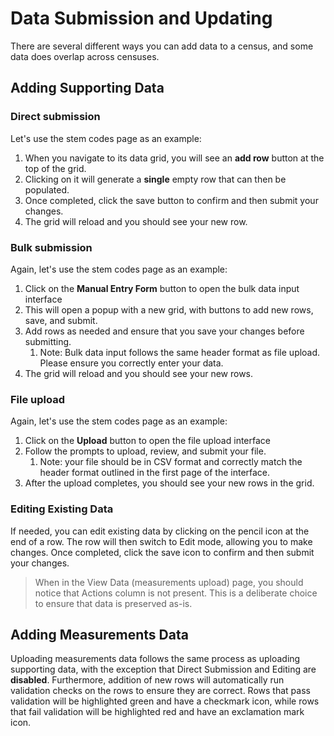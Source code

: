 # Data Submission and Updating

There are several different ways you can add data to a census, and some data does overlap across 
censuses. 

## Adding Supporting Data

### Direct submission

Let's use the stem codes page as an example: 
1. When you navigate to its data grid, you will see an **add row** button at the top of the grid. 
2. Clicking on it will generate a **single** empty row that can then be populated.
3. Once completed, click the save button to confirm and then submit your changes. 
4. The grid will reload and you should see your new row. 

### Bulk submission

Again, let's use the stem codes page as an example:
1. Click on the **Manual Entry Form** button to open the bulk data input interface
2. This will open a popup with a new grid, with buttons to add new rows, save, and submit.
3. Add rows as needed and ensure that you save your changes before submitting.
   1. Note: Bulk data input follows the same header format as file upload. Please ensure you 
      correctly enter your data.
4. The grid will reload and you should see your new rows.

### File upload

Again, let's use the stem codes page as an example:
1. Click on the **Upload** button to open the file upload interface
2. Follow the prompts to upload, review, and submit your file. 
   1. Note: your file should be in CSV format and correctly match the header format outlined in 
      the first page of the interface. 
3. After the upload completes, you should see your new rows in the grid. 

### Editing Existing Data

If needed, you can edit existing data by clicking on the pencil icon at the end of a row. The 
row will then switch to Edit mode, allowing you to make changes. Once completed, click the save 
icon to confirm and then submit your changes.

> When in the View Data (measurements upload) page, you should notice that Actions column is not 
> present. This is a 
> deliberate choice to ensure that data is preserved as-is.

## Adding Measurements Data

Uploading measurements data follows the same process as uploading supporting data, with the 
exception that Direct Submission and Editing are **disabled**. Furthermore, addition of new rows 
will automatically run validation checks on the rows to ensure they are correct. Rows that pass 
validation will be highlighted green and have a checkmark icon, while rows that fail validation 
will be highlighted red and have an exclamation mark icon.

